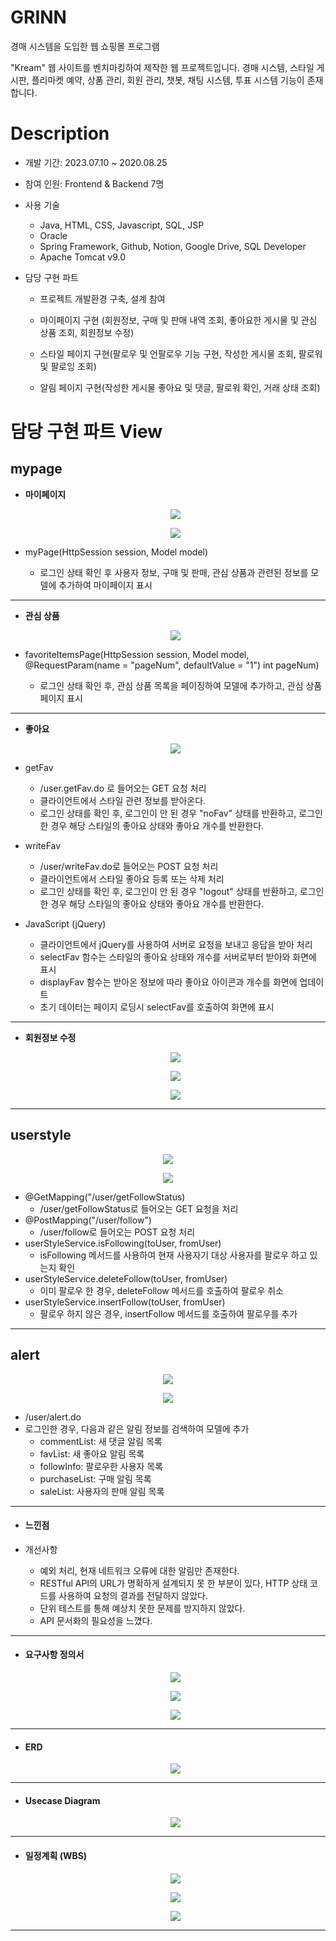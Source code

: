 # GRINN

경매 시스템을 도입한 웹 쇼핑몰 프로그램

"Kream" 웹 사이트를 벤치마킹하여 제작한 웹 프로젝트입니다.
경매 시스템, 스타일 게시판, 플리마켓 예약, 상품 관리, 회원 관리, 챗봇, 채팅 시스템, 투표 시스템 기능이 존재합니다.



# Description

- 개발 기간: 2023.07.10 ~ 2020.08.25

- 참여 인원: Frontend & Backend 7명

- 사용 기술

  - Java, HTML, CSS, Javascript, SQL, JSP
  - Oracle
  - Spring Framework, Github, Notion, Google Drive, SQL Developer
  - Apache Tomcat v9.0

- 담당 구현 파트

  - 프로젝트 개발환경 구축, 설계 참여

  - 마이페이지 구현 (회원정보, 구매 및 판매 내역 조회, 좋아요한 게시물 및 관심 상품 조회, 회원정보 수정)

  - 스타일 페이지 구현(팔로우 및 언팔로우 기능 구현, 작성한 게시물 조회, 팔로워 및 팔로잉 조회) 

  - 알림 페이지 구현(작성한 게시물 좋아요 및 댓글, 팔로워 확인, 거래 상태 조회)





# 담당 구현 파트 View
## mypage

- **마이페이지**

  <p align="center"><img src="https://github.com/seeeeeeong/Grinn/blob/bb9ffe3d06898e3f2259b4874d05e98f597b6532/Grinn/src/main/webapp/file/mypage1.png?raw=true"/></p>
  <p align="center"><img src="https://github.com/seeeeeeong/Grinn/blob/bb9ffe3d06898e3f2259b4874d05e98f597b6532/Grinn/src/main/webapp/file/mypage2.png?raw=true"/></p>

- myPage(HttpSession session, Model model)
  - 로그인 상태 확인 후 사용자 정보, 구매 및 판매, 관심 상품과 관련된 정보를 모델에 추가하여 마이페이지 표시
------  
- **관심 상품** 

  <p align="center"><img src="https://github.com/seeeeeeong/Grinn/blob/bb9ffe3d06898e3f2259b4874d05e98f597b6532/Grinn/src/main/webapp/file/mypage3.png?raw=true"/></p>

- favoriteItemsPage(HttpSession session, Model model, @RequestParam(name = "pageNum", defaultValue = "1") int pageNum)
    - 로그인 상태 확인 후, 관심 상품 목록을 페이징하여 모델에 추가하고, 관심 상품 페이지 표시

------  
- **좋아요**

  <p align="center"><img src="https://github.com/seeeeeeong/Grinn/blob/bb9ffe3d06898e3f2259b4874d05e98f597b6532/Grinn/src/main/webapp/file/mypage4.png?raw=true"/></p>


- getFav

  - /user.getFav.do 로 들어오는 GET 요청 처리
  - 클라이언트에서 스타일 관련 정보를 받아온다.
  - 로그인 상태를 확인 후, 로그인이 안 된 경우 "noFav" 상태를 반환하고, 로그인한 경우 해당 스타일의 좋아요 상태와 좋아요 개수를 반환한다.
 
- writeFav

  - /user/writeFav.do로 들어오는 POST 요청 처리
  - 클라이언트에서 스타일 좋아요 등록 또는 삭제 처리
  - 로그인 상태를 확인 후, 로그인이 안 된 경우 "logout" 상태를 반환하고, 로그인한 경우 해당 스타일의 좋아요 상태와 좋아요 개수를 반환한다.

- JavaScript (jQuery)

  - 클라이언트에서 jQuery를 사용하여 서버로 요청을 보내고 응답을 받아 처리
  - selectFav 함수는 스타일의 좋아요 상태와 개수를 서버로부터 받아와 화면에 표시
  - displayFav 함수는 받아온 정보에 따라 좋아요 아이콘과 개수를 화면에 업데이트
  - 초기 데이터는 페이지 로딩시 selectFav를 호출하여 화면에 표시

------  
- **회원정보 수정**

  <p align="center"><img src="https://github.com/seeeeeeong/Grinn/blob/bb9ffe3d06898e3f2259b4874d05e98f597b6532/Grinn/src/main/webapp/file/mypage5.png?raw=true"/></p>
  <p align="center"><img src="https://github.com/seeeeeeong/Grinn/blob/bb9ffe3d06898e3f2259b4874d05e98f597b6532/Grinn/src/main/webapp/file/mypage6.png?raw=true"/></p>
  <p align="center"><img src="https://github.com/seeeeeeong/Grinn/blob/bb9ffe3d06898e3f2259b4874d05e98f597b6532/Grinn/src/main/webapp/file/mypage7.png?raw=true"/></p>

------  
## userstyle

  <p align="center"><img src="https://github.com/seeeeeeong/Grinn/blob/bb9ffe3d06898e3f2259b4874d05e98f597b6532/Grinn/src/main/webapp/file/userstyle1.png?raw=true"/></p>
  <p align="center"><img src="https://github.com/seeeeeeong/Grinn/blob/bb9ffe3d06898e3f2259b4874d05e98f597b6532/Grinn/src/main/webapp/file/userstyle2.png?raw=true"/></p>


- @GetMapping("/user/getFollowStatus)
  - /user/getFollowStatus로 들어오는 GET 요청을 처리
- @PostMapping("/user/follow")
  - /user/follow로 들어오는 POST 요청 처리
- userStyleService.isFollowing(toUser, fromUser)
  - isFollowing 메서드를 사용하여 현재 사용자기 대상 사용자를 팔로우 하고 있는지 확인
- userStyleService.deleteFollow(toUser, fromUser)
  - 이미 팔로우 한 경우, deleteFollow 메서드를 호출하여 팔로우 취소
- userStyleService.insertFollow(toUser, fromUser)
  - 팔로우 하지 않은 경우, insertFollow 메서드를 호출하여 팔로우를 추가    

------  
## alert

  <p align="center"><img src="https://github.com/seeeeeeong/Grinn/blob/bb9ffe3d06898e3f2259b4874d05e98f597b6532/Grinn/src/main/webapp/file/alert1.png?raw=true"/></p>
  <p align="center"><img src="https://github.com/seeeeeeong/Grinn/blob/bb9ffe3d06898e3f2259b4874d05e98f597b6532/Grinn/src/main/webapp/file/alert2.png?raw=true"/></p>

- /user/alert.do
- 로그인한 경우, 다음과 같은 알림 정보를 검색하여 모델에 추가
  - commentList: 새 댓글 알림 목록
  - favList: 새 좋아요 알림 목록
  - followInfo: 팔로우한 사용자 목록
  - purchaseList: 구매 알림 목록
  - saleList: 사용자의 판매 알림 목록


------
- #### 느낀점

- 개선사항
  - 예외 처리, 현재 네트워크 오류에 대한 알림만 존재한다.
  - RESTful API의 URL가 명확하게 설계되지 못 한 부분이 있다, HTTP 상태 코드를 사용하여 요청의 결과를 전달하지 않았다.
  - 단위 테스트를 통해 예상치 못한 문제를 방지하지 않았다.
  - API 문서화의 필요성을 느꼈다.
  

------
- #### 요구사항 정의서

  <p align="center"><img src="https://github.com/seeeeeeong/Grinn/blob/8d8e707ce3b86526fe9388e9b23f37236220b9e1/Grinn/src/main/webapp/file/req1.png?raw=true"/></p>
  <p align="center"><img src="https://github.com/seeeeeeong/Grinn/blob/8d8e707ce3b86526fe9388e9b23f37236220b9e1/Grinn/src/main/webapp/file/req2.png?raw=true"/></p>
  <p align="center"><img src="https://github.com/seeeeeeong/Grinn/blob/8d8e707ce3b86526fe9388e9b23f37236220b9e1/Grinn/src/main/webapp/file/req3.png?raw=true"/></p>



------
- #### ERD

  <p align="center"><img src="https://github.com/seeeeeeong/Grinn/blob/8d8e707ce3b86526fe9388e9b23f37236220b9e1/Grinn/src/main/webapp/file/erd.png?raw=true"/></p>




  
------ 
- #### Usecase Diagram

    <p align="center"><img src="https://github.com/seeeeeeong/Grinn/blob/8d8e707ce3b86526fe9388e9b23f37236220b9e1/Grinn/src/main/webapp/file/usecase.png?raw=true"/></p>





------
- #### 일정계획 (WBS)

  <p align="center"><img src="https://github.com/seeeeeeong/Grinn/blob/8d8e707ce3b86526fe9388e9b23f37236220b9e1/Grinn/src/main/webapp/file/wbs1.png?raw=true"/></p>
  <p align="center"><img src="https://github.com/seeeeeeong/Grinn/blob/8d8e707ce3b86526fe9388e9b23f37236220b9e1/Grinn/src/main/webapp/file/wbs2.png?raw=true"/></p>
  <p align="center"><img src="https://github.com/seeeeeeong/Grinn/blob/8d8e707ce3b86526fe9388e9b23f37236220b9e1/Grinn/src/main/webapp/file/wbs3.png?raw=true"/></p>




------
